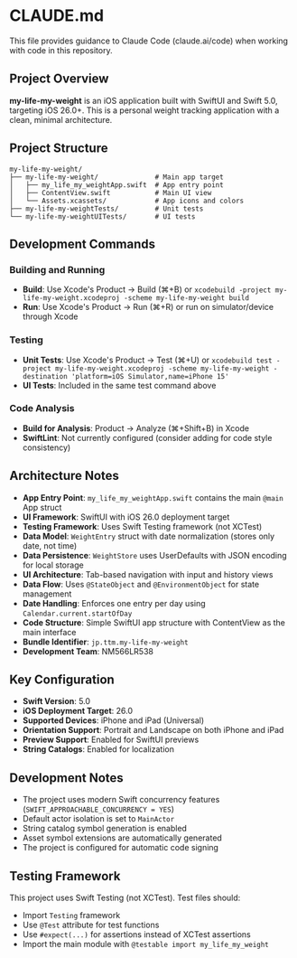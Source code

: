 # CLAUDE.md

This file provides guidance to Claude Code (claude.ai/code) when working with code in this repository.

## Project Overview

**my-life-my-weight** is an iOS application built with SwiftUI and Swift 5.0, targeting iOS 26.0+. This is a personal weight tracking application with a clean, minimal architecture.

## Project Structure

```
my-life-my-weight/
├── my-life-my-weight/              # Main app target
│   ├── my_life_my_weightApp.swift  # App entry point
│   ├── ContentView.swift           # Main UI view
│   └── Assets.xcassets/            # App icons and colors
├── my-life-my-weightTests/         # Unit tests
└── my-life-my-weightUITests/       # UI tests
```

## Development Commands

### Building and Running
- **Build**: Use Xcode's Product → Build (⌘+B) or `xcodebuild -project my-life-my-weight.xcodeproj -scheme my-life-my-weight build`
- **Run**: Use Xcode's Product → Run (⌘+R) or run on simulator/device through Xcode

### Testing
- **Unit Tests**: Use Xcode's Product → Test (⌘+U) or `xcodebuild test -project my-life-my-weight.xcodeproj -scheme my-life-my-weight -destination 'platform=iOS Simulator,name=iPhone 15'`
- **UI Tests**: Included in the same test command above

### Code Analysis
- **Build for Analysis**: Product → Analyze (⌘+Shift+B) in Xcode
- **SwiftLint**: Not currently configured (consider adding for code style consistency)

## Architecture Notes

- **App Entry Point**: `my_life_my_weightApp.swift` contains the main `@main` App struct
- **UI Framework**: SwiftUI with iOS 26.0 deployment target
- **Testing Framework**: Uses Swift Testing framework (not XCTest)
- **Data Model**: `WeightEntry` struct with date normalization (stores only date, not time)
- **Data Persistence**: `WeightStore` uses UserDefaults with JSON encoding for local storage
- **UI Architecture**: Tab-based navigation with input and history views
- **Data Flow**: Uses `@StateObject` and `@EnvironmentObject` for state management
- **Date Handling**: Enforces one entry per day using `Calendar.current.startOfDay`
- **Code Structure**: Simple SwiftUI app structure with ContentView as the main interface
- **Bundle Identifier**: `jp.ttm.my-life-my-weight`
- **Development Team**: NM566LR538

## Key Configuration

- **Swift Version**: 5.0
- **iOS Deployment Target**: 26.0
- **Supported Devices**: iPhone and iPad (Universal)
- **Orientation Support**: Portrait and Landscape on both iPhone and iPad
- **Preview Support**: Enabled for SwiftUI previews
- **String Catalogs**: Enabled for localization

## Development Notes

- The project uses modern Swift concurrency features (`SWIFT_APPROACHABLE_CONCURRENCY = YES`)
- Default actor isolation is set to `MainActor`
- String catalog symbol generation is enabled
- Asset symbol extensions are automatically generated
- The project is configured for automatic code signing

## Testing Framework

This project uses Swift Testing (not XCTest). Test files should:
- Import `Testing` framework
- Use `@Test` attribute for test functions
- Use `#expect(...)` for assertions instead of XCTest assertions
- Import the main module with `@testable import my_life_my_weight`